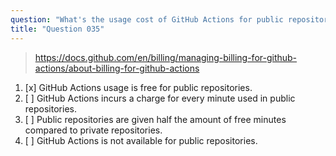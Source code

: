 ```yaml
---
question: "What's the usage cost of GitHub Actions for public repositories?"
title: "Question 035"
---
```


> https://docs.github.com/en/billing/managing-billing-for-github-actions/about-billing-for-github-actions
1. [x] GitHub Actions usage is free for public repositories.
1. [ ] GitHub Actions incurs a charge for every minute used in public repositories.
1. [ ] Public repositories are given half the amount of free minutes compared to private repositories.
1. [ ] GitHub Actions is not available for public repositories.
